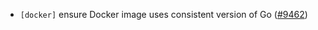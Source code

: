 - `[docker]` ensure Docker image uses consistent version of Go
  ([#9462](https://github.com/tendermint/tendermint/issues/9462))